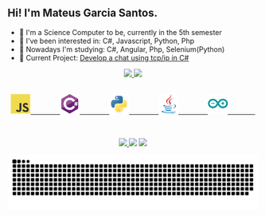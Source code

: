 ## Hi! I'm Mateus Garcia Santos.
- 🌱 I'm a Science Computer to be, currently in the 5th semester
- 💙 I've been interested in: C#, Javascript, Python, Php
- 🎯 Nowadays I'm studying: C#, Angular, Php, Selenium(Python)
- 🧱 Current Project: [Develop a chat using tcp/ip in C#](https://github.com/ThiagodePaulaSouza/APS_5-semestre)

<div align="center">
  <a href="https://github.com/mateussk83 ">
  <img height="180em" src="https://github-readme-stats.vercel.app/api?username=mateussk83&show_icons=true&theme=tokyonight&include_all_commits=true&count_private=true"/>
  <img height="180em" src="https://github-readme-stats.vercel.app/api/top-langs/?username=mateussk83=compact&langs_count=16&theme=tokyonight"/>
</div>
  

  <p align="center">
    <br>
      <img height="40" src="https://raw.githubusercontent.com/devicons/devicon/master/icons/javascript/javascript-original.svg">
      &nbsp;&nbsp;&nbsp;&nbsp;&nbsp;&nbsp;&nbsp;&nbsp;&nbsp;&nbsp;&nbsp;&nbsp;&nbsp;
      <img height="40" src="https://raw.githubusercontent.com/devicons/devicon/master/icons/csharp/csharp-original.svg">
      &nbsp;&nbsp;&nbsp;&nbsp;&nbsp;&nbsp;&nbsp;&nbsp;&nbsp;&nbsp;&nbsp;&nbsp;&nbsp;
      <img height="40" src="https://raw.githubusercontent.com/devicons/devicon/master/icons/python/python-original.svg">
      &nbsp;&nbsp;&nbsp;&nbsp;&nbsp;&nbsp;&nbsp;&nbsp;&nbsp;&nbsp;&nbsp;&nbsp;&nbsp;
      <img height="40" src="https://raw.githubusercontent.com/devicons/devicon/master/icons/java/java-original.svg">
      &nbsp;&nbsp;&nbsp;&nbsp;&nbsp;&nbsp;&nbsp;&nbsp;&nbsp;&nbsp;&nbsp;&nbsp;&nbsp;
      <img height="40" src="https://raw.githubusercontent.com/devicons/devicon/master/icons/arduino/arduino-original.svg">
      &nbsp;&nbsp;&nbsp;&nbsp;&nbsp;&nbsp;&nbsp;&nbsp;&nbsp;&nbsp;&nbsp;&nbsp;&nbsp;
  </p>

##

<p align="center">
  <br>
  <a href="https://github.com/mateussk83/mateussk83"><img  src="https://img.shields.io/badge/github-%23100000.svg?&style=for-the-badge&logo=github&logoColor=white">
  <a href="https://www.linkedin.com/in/mateus-garcia-aa37551a8/" target="_blank"><img src="https://img.shields.io/badge/LinkedIn-0077B5?style=for-the-badge&logo=linkedin&logoColor=white"></a>
  <a href="mailto:mateussk83@gmail.com" target""><img src="https://img.shields.io/badge/Gmail-D14836?style=for-the-badge&logo=gmail&logoColor=white"></a>
</p>

  ![Snake animation](https://github.com/ThiagodePaulaSouza/ThiagodePaulaSouza/blob/output/github-contribution-grid-snake.svg)
